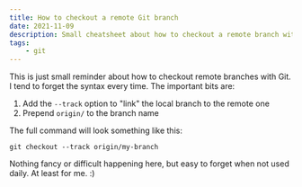 ```yaml
---
title: How to checkout a remote Git branch
date: 2021-11-09
description: Small cheatsheet about how to checkout a remote branch with Git and track it locally.
tags:
    - git
---
```


This is just small reminder about how to checkout remote branches with Git. I tend to forget the syntax every time. The important bits are:

1. Add the `--track` option to "link" the local branch to the remote one
2. Prepend `origin/` to the branch name

The full command will look something like this:

```
git checkout --track origin/my-branch
```

Nothing fancy or difficult happening here, but easy to forget when not used daily. At least for me. :)
